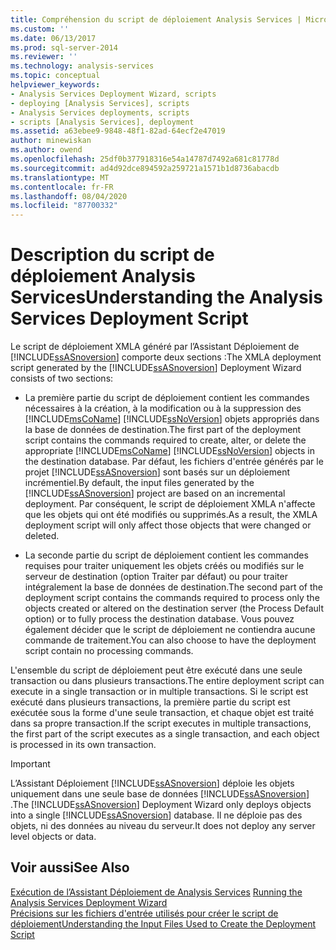 ```yaml
---
title: Compréhension du script de déploiement Analysis Services | Microsoft Docs
ms.custom: ''
ms.date: 06/13/2017
ms.prod: sql-server-2014
ms.reviewer: ''
ms.technology: analysis-services
ms.topic: conceptual
helpviewer_keywords:
- Analysis Services Deployment Wizard, scripts
- deploying [Analysis Services], scripts
- Analysis Services deployments, scripts
- scripts [Analysis Services], deployment
ms.assetid: a63ebee9-9848-48f1-82ad-64ecf2e47019
author: minewiskan
ms.author: owend
ms.openlocfilehash: 25df0b377918316e54a14787d7492a681c81778d
ms.sourcegitcommit: ad4d92dce894592a259721a1571b1d8736abacdb
ms.translationtype: MT
ms.contentlocale: fr-FR
ms.lasthandoff: 08/04/2020
ms.locfileid: "87700332"
---
```

# <a name="understanding-the-analysis-services-deployment-script"></a><span data-ttu-id="c0fd7-102">Description du script de déploiement Analysis Services</span><span class="sxs-lookup"><span data-stu-id="c0fd7-102">Understanding the Analysis Services Deployment Script</span></span>
  <span data-ttu-id="c0fd7-103">Le script de déploiement XMLA généré par l’Assistant Déploiement de [!INCLUDE[ssASnoversion](../../includes/ssasnoversion-md.md)] comporte deux sections :</span><span class="sxs-lookup"><span data-stu-id="c0fd7-103">The XMLA deployment script generated by the [!INCLUDE[ssASnoversion](../../includes/ssasnoversion-md.md)] Deployment Wizard consists of two sections:</span></span>  
  
-   <span data-ttu-id="c0fd7-104">La première partie du script de déploiement contient les commandes nécessaires à la création, à la modification ou à la suppression des [!INCLUDE[msCoName](../../includes/msconame-md.md)] [!INCLUDE[ssNoVersion](../../includes/ssnoversion-md.md)] objets appropriés dans la base de données de destination.</span><span class="sxs-lookup"><span data-stu-id="c0fd7-104">The first part of the deployment script contains the commands required to create, alter, or delete the appropriate [!INCLUDE[msCoName](../../includes/msconame-md.md)] [!INCLUDE[ssNoVersion](../../includes/ssnoversion-md.md)] objects in the destination database.</span></span> <span data-ttu-id="c0fd7-105">Par défaut, les fichiers d'entrée générés par le projet [!INCLUDE[ssASnoversion](../../includes/ssasnoversion-md.md)] sont basés sur un déploiement incrémentiel.</span><span class="sxs-lookup"><span data-stu-id="c0fd7-105">By default, the input files generated by the [!INCLUDE[ssASnoversion](../../includes/ssasnoversion-md.md)] project are based on an incremental deployment.</span></span> <span data-ttu-id="c0fd7-106">Par conséquent, le script de déploiement XMLA n'affecte que les objets qui ont été modifiés ou supprimés.</span><span class="sxs-lookup"><span data-stu-id="c0fd7-106">As a result, the XMLA deployment script will only affect those objects that were changed or deleted.</span></span>  
  
-   <span data-ttu-id="c0fd7-107">La seconde partie du script de déploiement contient les commandes requises pour traiter uniquement les objets créés ou modifiés sur le serveur de destination (option Traiter par défaut) ou pour traiter intégralement la base de données de destination.</span><span class="sxs-lookup"><span data-stu-id="c0fd7-107">The second part of the deployment script contains the commands required to process only the objects created or altered on the destination server (the Process Default option) or to fully process the destination database.</span></span> <span data-ttu-id="c0fd7-108">Vous pouvez également décider que le script de déploiement ne contiendra aucune commande de traitement.</span><span class="sxs-lookup"><span data-stu-id="c0fd7-108">You can also choose to have the deployment script contain no processing commands.</span></span>  
  
 <span data-ttu-id="c0fd7-109">L'ensemble du script de déploiement peut être exécuté dans une seule transaction ou dans plusieurs transactions.</span><span class="sxs-lookup"><span data-stu-id="c0fd7-109">The entire deployment script can execute in a single transaction or in multiple transactions.</span></span> <span data-ttu-id="c0fd7-110">Si le script est exécuté dans plusieurs transactions, la première partie du script est exécutée sous la forme d'une seule transaction, et chaque objet est traité dans sa propre transaction.</span><span class="sxs-lookup"><span data-stu-id="c0fd7-110">If the script executes in multiple transactions, the first part of the script executes as a single transaction, and each object is processed in its own transaction.</span></span>  
  
> [!IMPORTANT]  
>  <span data-ttu-id="c0fd7-111">L’Assistant Déploiement [!INCLUDE[ssASnoversion](../../includes/ssasnoversion-md.md)] déploie les objets uniquement dans une seule base de données [!INCLUDE[ssASnoversion](../../includes/ssasnoversion-md.md)] .</span><span class="sxs-lookup"><span data-stu-id="c0fd7-111">The [!INCLUDE[ssASnoversion](../../includes/ssasnoversion-md.md)] Deployment Wizard only deploys objects into a single [!INCLUDE[ssASnoversion](../../includes/ssasnoversion-md.md)] database.</span></span> <span data-ttu-id="c0fd7-112">Il ne déploie pas des objets, ni des données au niveau du serveur.</span><span class="sxs-lookup"><span data-stu-id="c0fd7-112">It does not deploy any server level objects or data.</span></span>  
  
## <a name="see-also"></a><span data-ttu-id="c0fd7-113">Voir aussi</span><span class="sxs-lookup"><span data-stu-id="c0fd7-113">See Also</span></span>  
 <span data-ttu-id="c0fd7-114">[Exécution de l’Assistant Déploiement de Analysis Services](running-the-analysis-services-deployment-wizard.md) </span><span class="sxs-lookup"><span data-stu-id="c0fd7-114">[Running the Analysis Services Deployment Wizard](running-the-analysis-services-deployment-wizard.md) </span></span>  
 [<span data-ttu-id="c0fd7-115">Précisions sur les fichiers d'entrée utilisés pour créer le script de déploiement</span><span class="sxs-lookup"><span data-stu-id="c0fd7-115">Understanding the Input Files Used to Create the Deployment Script</span></span>](deployment-script-files-input-used-to-create-deployment-script.md)  
  
  
